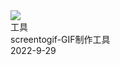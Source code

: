 <div :class="$style.container">
    <div :class="$style.box">
      <div :class="$style.card" v-for="i in list" :key="i">
        <div :class="$style.img">
          <img
            src="https://img3.appinn.net/static/wp-content/uploads/2022/09/Appinn-2022-09-26T144630.347.jpg"
          />
        </div>
        <div :class="$style.content">
          <div :class="$style.tags">
            <span :class="$style.tag">工具</span>
          </div>
          <div :class="$style.title">
            <span>screentogif-GIF制作工具</span>
          </div>
          <div :class="$style.date">2022-9-29</div>
        </div>
      </div>
    </div>
  </div>

<script>
export default {
  props: ["slot-key"],
  data() {
    return {
      list: [1, 2, 3, 4, 5, 6, 7, 8, 9, 10],
    };
  },
  mounted() {
    const title = document.querySelector('[class="page-title"]');
    const contentContainer = document.querySelector(".content__default");
    title.style.display = "none";
    contentContainer.style.width = "100%";
    contentContainer.style.maxWidth = "none";
    contentContainer.style.padding = "0";
  },
};
</script>

<style module>
.container {
  display: flex;
  justify-content: center;
  padding: 0 17.5px;
}
.img {
  height: 196px;
}
.img > img {
  height: 100%;
  object-fit: cover;
}
.box {
  display: grid;
  grid-template-columns: repeat(2, minmax(0, 1fr));
  gap: 0.75rem;
  width: 896px;
}
.content {
  flex: 1 1 auto;
  display: flex;
  flex-direction: column;
  justify-content: space-between;
  padding: 21px 14px;
}
.tag {
  display: inline-block;
  padding: 1.75px 7px;
  font-size: 12px;
  color: #cfd3d7;
  background-color: #eee;
  border-radius: 1.5px;
}
.title {
  line-height: 20px;
  font-size: 20px;
  font-style: normal;
  font-weight: 600;
  color: #1f2937;
}
.date {
  font-size: 12px;
  color: #6b7280;
}
@media (min-width: 480px) {
  .box {
    max-width: 553px;
    gap: 0.75rem;
  }
}

@media (min-width: 768px) {
  .box {
    max-width: 672px;
    grid-template-columns: repeat(2, minmax(0, 1fr));
    gap: 1rem;
  }
}

@media (min-width: 976px) {
  .box {
    grid-template-columns: repeat(3, minmax(0, 1fr));
    max-width: 896px;
    gap: 1.5rem;
  }
}

.card {
  display: flex;
  flex-direction: column;
  max-width: 100%;
  height: 325px;
  box-shadow: rgba(0, 0, 0, 0.16) 0px 1px 4px;
  border-radius: 5px;
  cursor: pointer;
  overflow: hidden;
}
</style>
